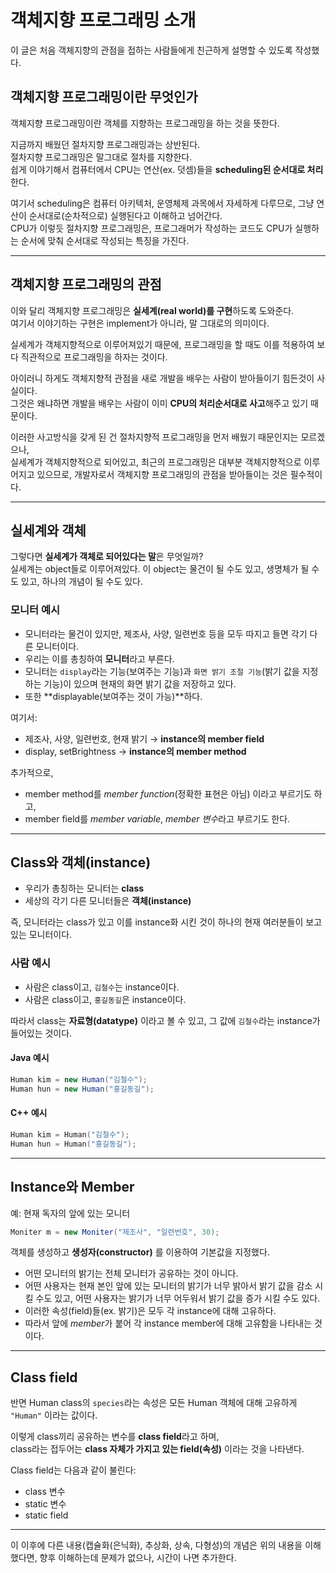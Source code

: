 # 객체지향 프로그래밍 소개
이 글은 처음 객체지향의 관점을 접하는 사람들에게 친근하게 설명할 수 있도록 작성했다.

## 객체지향 프로그래밍이란 무엇인가
객체지향 프로그래밍이란 객체를 지향하는 프로그래밍을 하는 것을 뜻한다.

지금까지 배웠던 절차지향 프로그래밍과는 상반된다.  
절차지향 프로그래밍은 말그대로 절차를 지향한다.  
쉽게 이야기해서 컴퓨터에서 CPU는 연산(ex. 덧셈)들을 **scheduling된 순서대로 처리**한다.

여기서 scheduling은 컴퓨터 아키텍처, 운영체제 과목에서 자세하게 다루므로, 그냥 연산이 순서대로(순차적으로) 실행된다고 이해하고 넘어간다.  
CPU가 이렇듯 절차지향 프로그래밍은, 프로그래머가 작성하는 코드도 CPU가 실행하는 순서에 맞춰 순서대로 작성되는 특징을 가진다.

---

## 객체지향 프로그래밍의 관점
이와 달리 객체지향 프로그래밍은 **실세계(real world)를 구현**하도록 도와준다.  
여기서 이야기하는 구현은 implement가 아니라, 말 그대로의 의미이다.

실세계가 객체지향적으로 이루어져있기 때문에, 프로그래밍을 할 때도 이를 적용하여 보다 직관적으로 프로그래밍을 하자는 것이다.

아이러니 하게도 객체지향적 관점을 새로 개발을 배우는 사람이 받아들이기 힘든것이 사실이다.  
그것은 왜냐하면 개발을 배우는 사람이 이미 **CPU의 처리순서대로 사고**해주고 있기 때문이다.

이러한 사고방식을 갖게 된 건 절차지향적 프로그래밍을 먼저 배웠기 때문인지는 모르겠으나,  
실세계가 객체지향적으로 되어있고, 최근의 프로그래밍은 대부분 객체지향적으로 이루어지고 있으므로, 개발자로서 객체지향 프로그래밍의 관점을 받아들이는 것은 필수적이다.

---

## 실세계와 객체
그렇다면 **실세계가 객체로 되어있다는 말**은 무엇일까?  
실세계는 object들로 이루어져있다. 이 object는 물건이 될 수도 있고, 생명체가 될 수도 있고, 하나의 개념이 될 수도 있다.

### 모니터 예시
- 모니터라는 물건이 있지만, 제조사, 사양, 일련번호 등을 모두 따지고 들면 각기 다른 모니터이다.
- 우리는 이를 총칭하여 **모니터**라고 부른다.
- 모니터는 `display`라는 기능(보여주는 기능)과 `화면 밝기 조절 기능`(밝기 값을 지정하는 기능)이 있으며 현재의 화면 밝기 값을 저장하고 있다.
- 또한 **displayable(보여주는 것이 가능)**하다.

여기서:
- 제조사, 사양, 일련번호, 현재 밝기 → **instance의 member field**
- display, setBrightness → **instance의 member method**

추가적으로,
- member method를 *member function*(정확한 표현은 아님) 이라고 부르기도 하고,
- member field를 *member variable*, *member 변수*라고 부르기도 한다.

---

## Class와 객체(instance)
- 우리가 총칭하는 모니터는 **class**
- 세상의 각기 다른 모니터들은 **객체(instance)**

즉, 모니터라는 class가 있고 이를 instance화 시킨 것이 하나의 현재 여러분들이 보고 있는 모니터이다.

### 사람 예시
- 사람은 class이고, `김철수`는 instance이다.
- 사람은 class이고, `홍길동길`은 instance이다.

따라서 class는 **자료형(datatype)** 이라고 볼 수 있고, 그 값에 `김철수`라는 instance가 들어있는 것이다.

#### Java 예시
```java
Human kim = new Human("김철수");
Human hun = new Human("홍길동길");
```

#### C++ 예시
```cpp
Human kim = Human("김철수");
Human hun = Human("홍길동길");
```

---

## Instance와 Member
예: 현재 독자의 앞에 있는 모니터
```java
Moniter m = new Moniter("제조사", "일련번호", 30);
```
객체를 생성하고 **생성자(constructor)** 를 이용하여 기본값을 지정했다.

- 어떤 모니터의 밝기는 전체 모니터가 공유하는 것이 아니다.
- 어떤 사용자는 현재 본인 앞에 있는 모니터의 밝기가 너무 밝아서 밝기 값을 감소 시킬 수도 있고, 어떤 사용자는 밝기가 너무 어두워서 밝기 값을 증가 시킬 수도 있다.
- 이러한 속성(field)들(ex. 밝기)은 모두 각 instance에 대해 고유하다.
- 따라서 앞에 *member*가 붙어 각 instance member에 대해 고유함을 나타내는 것이다.

---

## Class field
반면 Human class의 `species`라는 속성은 모든 Human 객체에 대해 고유하게 `"Human"` 이라는 값이다.

이렇게 class끼리 공유하는 변수를 **class field**라고 하며,  
class라는 접두어는 **class 자체가 가지고 있는 field(속성)** 이라는 것을 나타낸다.

Class field는 다음과 같이 불린다:
- class 변수
- static 변수
- static field

---

이 이후에 다른 내용(캡슐화(은닉화), 추상화, 상속, 다형성)의 개념은 위의 내용을 이해했다면,
향후 이해하는데 문제가 없으나, 시간이 나면 추가한다.